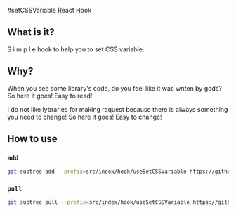 #setCSSVariable React Hook

## What is it?

S i m p l e hook to help you to set CSS variable.

## Why?

When you see some library's code, do you feel like it was writen by gods? So here it goes! Easy to read!

I do not like lybraries for making request because there is always something you need to change! So here it goes! Easy to change!

## How to use

### `add`

```bash
git subtree add --prefix=src/index/hook/useSetCSSVariable https://github.com/savchenko91/ts-set-css-var-react-hook.git main
```

### `pull`

```bash
git subtree pull --prefix=src/index/hook/useSetCSSVariable https://github.com/savchenko91/ts-set-css-var-react-hook.git main
```
